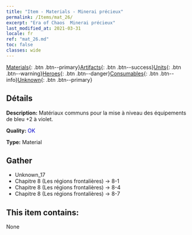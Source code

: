 ```yaml
---
title: "Item - Materials - Minerai précieux"
permalink: /Items/mat_26/
excerpt: "Era of Chaos  Minerai précieux"
last_modified_at: 2021-03-31
locale: fr
ref: "mat_26.md"
toc: false
classes: wide
---
```

 [Materials](/fr/Items/){: .btn .btn--primary}[Artifacts](/fr/Items/Artifacts/){: .btn .btn--success}[Units](/fr/Items/Units/){: .btn .btn--warning}[Heroes](/fr/Items/Heroes/){: .btn .btn--danger}[Consumables](/fr/Items/Consumables/){: .btn .btn--info}[Unknown](/fr/Items/Unknown/){: .btn .btn--primary}

## Détails
 **Description:** Matériaux communs pour la mise à niveau des équipements de bleu +2 à violet.

 **Quality:** <span style="color: #0000CD">OK</span>

 **Type:** Material

## Gather

*    Unknown_17 
*    Chapitre 8 (Les régions frontalières) -> 8-1 
*    Chapitre 8 (Les régions frontalières) -> 8-4 
*    Chapitre 8 (Les régions frontalières) -> 8-7 

## This item contains:

  None

